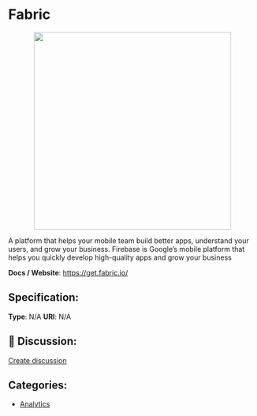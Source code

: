 # Fabric
<p align="center">
    <img width="400" src="https://raw.githubusercontent.com/apis-list/apis-list/apis/fabric/logo_256x256.png" />
</p>

A platform that helps your mobile team build better apps, understand your users, and grow your business. Firebase is Google’s mobile platform that helps you quickly develop high-quality apps and grow your business

**Docs / Website**: https://get.fabric.io/

## Specification:
**Type**:  N/A 
**URI**:  N/A 

## 💬 Discussion:
[Create discussion](link)

## Categories:
- [Analytics](https://github.com/apis-list/apis-list#analytics)





